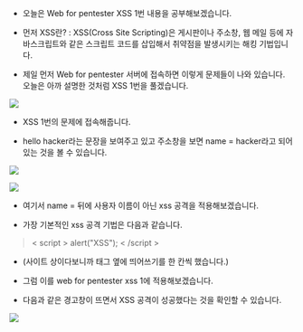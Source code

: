 - 오늘은 Web for pentester XSS 1번 내용을 공부해보겠습니다.

- 먼저 XSS란? : XSS(Cross Site Scripting)은 게시판이나 주소창, 웹 메일 등에 자바스크립트와 같은 스크립트 코드를 삽입해서 취약점을 발생시키는 해킹 기법입니다.

- 제일 먼저 Web for pentester 서버에 접속하면 이렇게 문제들이 나와 있습니다. 오늘은 아까 설명한 것처럼 XSS 1번을 풀겠습니다. 

![](https://images.velog.io/images/dsph9245/post/b5150301-6cc1-455b-a637-9d286d1b3323/%E1%84%89%E1%85%B3%E1%84%8F%E1%85%B3%E1%84%85%E1%85%B5%E1%86%AB%E1%84%89%E1%85%A3%E1%86%BA%202021-10-14%20%E1%84%8B%E1%85%A9%E1%84%92%E1%85%AE%209.33.22.png)

- XSS 1번의 문제에 접속해줍니다.

- hello hacker라는 문장을 보여주고 있고 주소창을 보면 name = hacker라고 되어 있는 것을 볼 수 있습니다.

![](https://images.velog.io/images/dsph9245/post/713ca50f-f5b9-4d69-a5f4-fa1c878876e9/%E1%84%89%E1%85%B3%E1%84%8F%E1%85%B3%E1%84%85%E1%85%B5%E1%86%AB%E1%84%89%E1%85%A3%E1%86%BA%202021-10-14%20%E1%84%8B%E1%85%A9%E1%84%92%E1%85%AE%209.33.57.png)

![](https://images.velog.io/images/dsph9245/post/31556c7e-28fd-4865-9760-7e25e97af347/%E1%84%89%E1%85%B3%E1%84%8F%E1%85%B3%E1%84%85%E1%85%B5%E1%86%AB%E1%84%89%E1%85%A3%E1%86%BA%202021-10-14%20%E1%84%8B%E1%85%A9%E1%84%92%E1%85%AE%209.33.47.png)

- 여기서 name = 뒤에 사용자 이름이 아닌 xss 공격을 적용해보겠습니다.

- 가장 기본적인 xss 공격 기법은 다음과 같습니다.
> < script > alert("XSS"); < /script > 

- (사이트 상이다보니까 태그 옆에 띄어쓰기를 한 칸씩 했습니다.)

- 그럼 이를 web for pentester xss 1에 적용해보겠습니다.

- 다음과 같은 경고창이 뜨면서 XSS 공격이 성공했다는 것을 확인할 수 있습니다.

![](https://images.velog.io/images/dsph9245/post/c8c861d5-80a2-44ea-ad73-4379d362db33/%E1%84%89%E1%85%B3%E1%84%8F%E1%85%B3%E1%84%85%E1%85%B5%E1%86%AB%E1%84%89%E1%85%A3%E1%86%BA%202021-10-14%20%E1%84%8B%E1%85%A9%E1%84%92%E1%85%AE%209.47.59.png)


